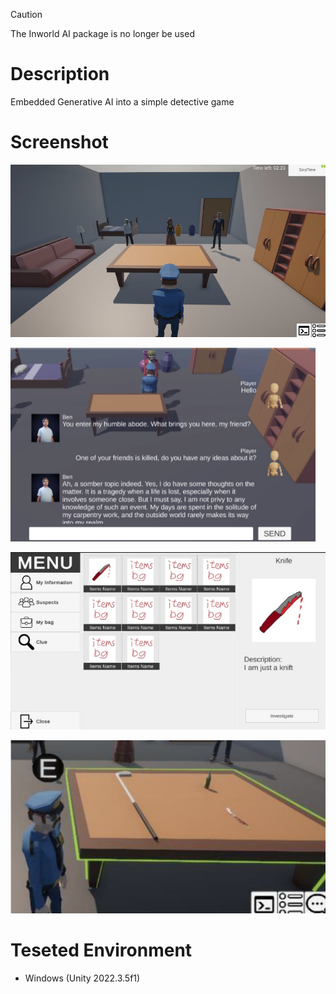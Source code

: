 > [!CAUTION]
> The Inworld AI package is no longer be used

# Description

Embedded Generative AI into a simple detective game

# Screenshot

![Main Screen](./screenshot/main_screen.png)

![NPC Chat](./screenshot/in_game_chat.png)

![Menu](./screenshot/menu.jpg)

![Interaction](./screenshot/interactive.png)

# Teseted Environment

- Windows (Unity 2022.3.5f1)
